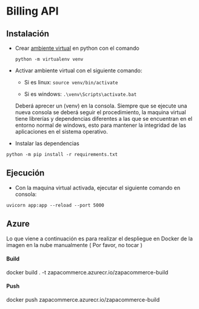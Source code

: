 

# Billing API

## Instalación

- Crear [ambiente virtual](https://docs.python.org/es/3/tutorial/venv.html) en python con el comando

    `python -m virtualenv venv`

- Activar ambiente virtual con el siguiente comando:

    - Si es linux:
    `source venv/bin/activate`

    - Si es windows:
    `.\venv\Scripts\activate.bat`

    Deberá aprecer un (venv) en la consola. Siempre que se ejecute una nueva consola se deberá seguir el procedimiento, la maquina virtual tiene librerías y dependencias diferentes a las que se encuentran en el entorno normal de windows, esto para mantener la integridad de las aplicaciones en el sistema operativo.

- Instalar las dependencias

`python -m pip install -r requirements.txt`

## Ejecución

- Con la maquina virtual activada, ejecutar el siguiente comando en consola:

`uvicorn app:app --reload --port 5000`

## Azure

Lo que viene a continuación es para realizar el despliegue en Docker de la imagen en la nube manualmente ( Por favor, no tocar )

#### Build

docker build . -t zapacommerce.azurecr.io/zapacommerce-build

#### Push

docker push zapacommerce.azurecr.io/zapacommerce-build
